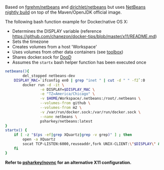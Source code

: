 Based on [fgrehm/netbeans](https://hub.docker.com/r/fgrehm/netbeans/~/dockerfile/) and [dirichlet/netbeans](https://hub.docker.com/r/dirichlet/netbeans/) but uses [NetBeans nightly build](http://bits.netbeans.org/download/trunk/nightly/latest/) on top of the Maven/OpenJDK official image.

The following bash function example for Docker/native OS X:
* Determines the DISPLAY variable (reference https://github.com/chanezon/docker-tips/blob/master/x11/README.md)
* Sets the timezone
* Creates volumes from a host 'Workspace'
* Uses volumes from other data containers (see [toolbox](https://github.com/psharkey/docker/blob/master/toolbox/README.md))
* Shares docker.sock for [DooD](https://github.com/psharkey/docker/tree/master/jenkins-dood)
* Assumes the `startx` bash helper function has been executed once

```bash
netbeans(){
        del_stopped netbeans-dev
	DISPLAY_MAC=`ifconfig en0 | grep "inet " | cut -d " " -f2`:0
        docker run -d -it \
                -e DISPLAY=$DISPLAY_MAC \
                -e "TZ=America/Chicago" \
                -v $HOME/Workspace/.netbeans:/root/.netbeans \
                --volumes-from github \
                --volumes-from m2 \
                -v /var/run/docker.sock:/var/run/docker.sock \
                --name netbeans \
                psharkey/netbeans:latest
}
startx() {
    if [ -z "$(ps -ef|grep XQuartz|grep -v grep)" ] ; then
        open -a XQuartz
        socat TCP-LISTEN:6000,reuseaddr,fork UNIX-CLIENT:\"$DISPLAY\" &
    fi
}
```

**Refer to [psharkey/novnc](https://hub.docker.com/r/psharkey/novnc/) for an alternative X11 configuration.**
